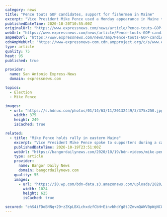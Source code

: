 ```yaml
---
category: news
title: "Pence touts GOP candidates, support for fishermen in Maine"
excerpt: "Vice President Mike Pence used a Monday appearance in Maine to tout Republican politicians in the state and boast about the federal government's support for lobster fishermen. Pence held a rally in Hermon,"
publishedDateTime: 2020-10-20T10:55:00Z
originalUrl: "https://www.expressnews.com/news/article/Pence-touts-GOP-candidates-support-for-fishermen-15658753.php"
webUrl: "https://www.expressnews.com/news/article/Pence-touts-GOP-candidates-support-for-fishermen-15658753.php"
ampWebUrl: "https://www.expressnews.com/news/amp/Pence-touts-GOP-candidates-support-for-fishermen-15658753.php"
cdnAmpWebUrl: "https://www-expressnews-com.cdn.ampproject.org/c/s/www.expressnews.com/news/amp/Pence-touts-GOP-candidates-support-for-fishermen-15658753.php"
type: article
quality: 75
heat: 95
published: true

provider:
  name: San Antonio Express-News
  domain: expressnews.com

topics:
  - Election
  - Mike Pence

images:
  - url: "https://s.hdnux.com/photos/01/14/63/11/20132449/3/375x250.jpg"
    width: 375
    height: 249
    isCached: true

related:
  - title: "Mike Pence holds rally in eastern Maine"
    excerpt: "Vice President Mike Pence spoke to supporters during a campaign rally at Dysart's in Hermon, Maine, on Oct. 19."
    publishedDateTime: 2020-10-19T23:51:00Z
    webUrl: "https://bangordailynews.com/2020/10/19/bdn-videos/mike-pence-holds-rally-in-eastern-maine/"
    type: article
    provider:
      name: Bangor Daily News
      domain: bangordailynews.com
    quality: 55
    images:
      - url: "https://i0.wp.com/bdn-data.s3.amazonaws.com/uploads/2020/10/Pence-B-LCO-1.jpg?fit=1024%2C625&#038;ssl=1"
        width: 1024
        height: 625
        isCached: true

secured: "ehS4iFDoBNNq+29+zZKpLBXLchxdzfCbH+EinvbhdYg8tJZmvmQAWV0pWgNC8MAF5XRNJTQdfoFdAFuiHuJ77oZ34ApHjs49ESB5K2htPO6d2bJ4XKz7RqqlmDREmTcQw+/dpkGngFdw8y5E0D/lU3Uq4gyW/cXqJz0pFMAumq5ZeVVdQWoFKONqIf0hpF2q/z6u/iXQcGvy5t+GGj8W4sZ7bPoJyzh3HoKhtEZkyu1KxQGExr8aV90WSfNxbe9r6mfiMmRCu23tjsftkMw9UHBEY99Qo+pa0QI0vghpfRakAojaio/E9+GCqrrXbCNKKVF5yDilYywWR29DreEwsQu/achNtcUZrqLld+FRXiU=;1Uq3P6wQ26hZfM4oh78Z6Q=="
---
```


